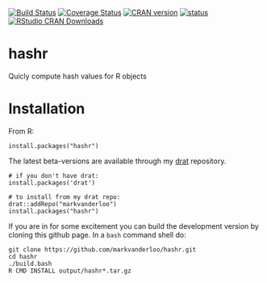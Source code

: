 [![Build Status](https://travis-ci.org/markvanderloo/hashr.svg)](https://travis-ci.org/markvanderloo/hashr) 
[![Coverage Status](https://coveralls.io/repos/markvanderloo/hashr/badge.svg?branch=master)](https://coveralls.io/r/markvanderloo/hashr?branch=master)
[![CRAN version](http://www.r-pkg.org/badges/version/hashr)](http://www.r-pkg.org/pkg/hashr)
[![status](https://tinyverse.netlify.app/badge/hashr)](https://CRAN.R-project.org/package=<package>)
[![RStudio CRAN Downloads](http://cranlogs.r-pkg.org/badges/hashr)](http://www.r-pkg.org/pkg/hashr)

# hashr
Quicly compute hash values for R objects

# Installation
From R:
```
install.packages("hashr")
```
The latest beta-versions are available through my [drat](http://www.r-pkg.org/pkg/drat) repository. 
```
# if you don't have drat:
install.packages('drat')

# to install from my drat repo:
drat::addRepo("markvanderloo")
install.packages("hashr")
```
If you are in for some excitement you can build the development version by cloning this github page.
In a `bash` command shell do:
```
git clone https://github.com/markvanderloo/hashr.git
cd hashr
./build.bash
R CMD INSTALL output/hashr*.tar.gz
```


